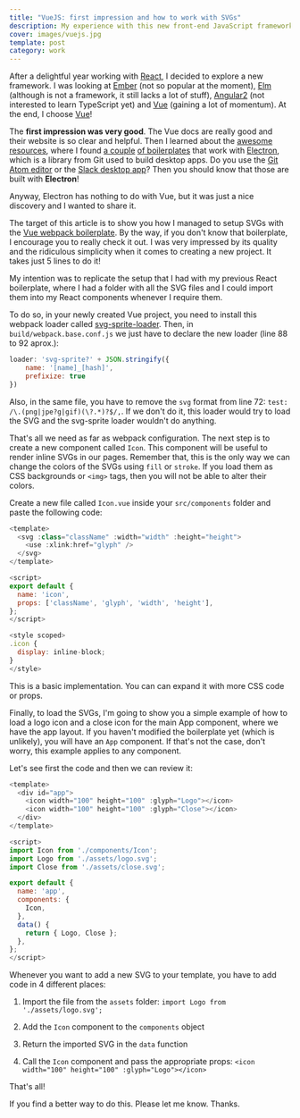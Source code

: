 ```yaml
---
title: "VueJS: first impression and how to work with SVGs"
description: My experience with this new front-end JavaScript framework
cover: images/vuejs.jpg
template: post
category: work
---
```


After a delightful year working with [React](https://facebook.github.io/react/), I decided to explore a new framework. I was looking at [Ember](http://emberjs.com/) (not so popular at the moment), [Elm](http://elm-lang.org) (although is not a framework, it still lacks a lot of stuff), [Angular2](https://angular.io/) (not interested to learn TypeScript yet) and [Vue](https://vuejs.org) (gaining a lot of momentum). At the end, I choose [Vue](https://vuejs.org)!

The **first impression was very good**. The Vue docs are really good and their website is so clear and helpful. Then I learned about the [awesome resources](https://github.com/vuejs/awesome-vue), where I found [a couple](https://github.com/SimulatedGREG/electron-vue) [of boilerplates](https://github.com/quasarframework/quasar) that work with [Electron](https://github.com/electron/electron), which is a library from Git used to build desktop apps. Do you use the [Git Atom editor](https://atom.io/) or the [Slack desktop app](https://slack.com/downloads)? Then you should know that those are built with **Electron**!

Anyway, Electron has nothing to do with Vue, but it was just a nice discovery and I wanted to share it.

The target of this article is to show you how I managed to setup SVGs with the [Vue webpack boilerplate](https://github.com/vuejs-templates/webpack). By the way, if you don't know that boilerplate, I encourage you to really check it out. I was very impressed by its quality and the ridiculous simplicity when it comes to creating a new project. It takes just 5 lines to do it!

My intention was to replicate the setup that I had with my previous React boilerplate, where I had a folder with all the SVG files and I could import them into my React components whenever I require them.

To do so, in your newly created Vue project, you need to install this webpack loader called [svg-sprite-loader](https://github.com/kisenka/svg-sprite-loader). Then, in `build/webpack.base.conf.js` we just have to declare the new loader (line 88 to 92 aprox.):

```javascript
loader: 'svg-sprite?' + JSON.stringify({
    name: '[name]_[hash]',
    prefixize: true
})
```

Also, in the same file, you have to remove the `svg` format from line 72: `test: /\.(png|jpe?g|gif)(\?.*)?$/,`. If we don't do it, this loader would try to load the SVG and the svg-sprite loader wouldn't do anything.

That's all we need as far as webpack configuration. The next step is to create a new component called `Icon`. This component will be useful to render inline SVGs in our pages. Remember that, this is the only way we can change the colors of the SVGs using `fill` or `stroke`. If you load them as CSS backgrounds or `<img>` tags, then you will not be able to alter their colors.

Create a new file called `Icon.vue` inside your `src/components` folder and paste the following code:

```javascript
<template>
  <svg :class="className" :width="width" :height="height">
    <use :xlink:href="glyph" />
  </svg>
</template>

<script>
export default {
  name: 'icon',
  props: ['className', 'glyph', 'width', 'height'],
};
</script>

<style scoped>
.icon {
  display: inline-block;
}
</style>
```

This is a basic implementation. You can can expand it with more CSS code or props.

Finally, to load the SVGs, I'm going to show you a simple example of how to load a logo icon and a close icon for the main App component, where we have the app layout. If you haven't modified the boilerplate yet (which is unlikely), you will have an `App` component. If that's not the case, don't worry, this example applies to any component.

Let's see first the code and then we can review it:

```javascript
<template>
  <div id="app">
    <icon width="100" height="100" :glyph="Logo"></icon>
    <icon width="100" height="100" :glyph="Close"></icon>
  </div>
</template>

<script>
import Icon from './components/Icon';
import Logo from './assets/logo.svg';
import Close from './assets/close.svg';

export default {
  name: 'app',
  components: {
    Icon,
  },
  data() {
    return { Logo, Close };
  },
};
</script>
```

Whenever you want to add a new SVG to your template, you have to add code in 4 different places:

1. Import the file from the `assets` folder: `import Logo from './assets/logo.svg';`

2. Add the `Icon` component to the `components` object

3. Return the imported SVG in the `data` function

4. Call the `Icon` component and pass the appropriate props: `<icon width="100" height="100" :glyph="Logo"></icon>`

That's all!

If you find a better way to do this. Please let me know. Thanks.
